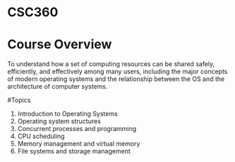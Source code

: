 # CSC360

# Course Overview
To understand how a set of computing resources can be shared safely, efficiently, and effectively among many users, including the major concepts of modern operating systems and the relationship between the OS and the architecture of computer systems.

#Topics
1) Introduction to Operating Systems
2) Operating system structures
3) Concurrent processes and programming
4) CPU scheduling
5) Memory management and virtual memory
6) File systems and storage management

